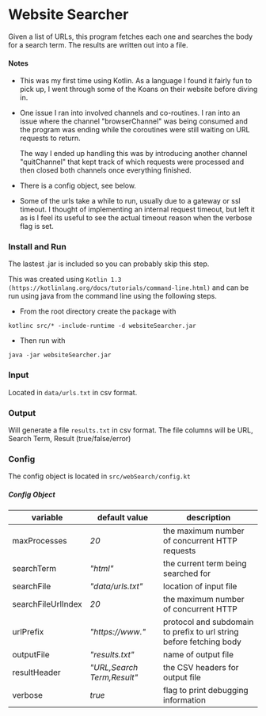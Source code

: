 # Website Searcher

Given a list of URLs, this program fetches each one and searches the body for a search term.
The results are written out into a file.


#### Notes

- This was my first time using Kotlin. As a language I found it fairly fun to pick up, I went through some of the Koans on their website before diving in.
- One issue I ran into involved channels and co-routines. I ran into an issue where the channel "browserChannel" was being consumed and the program
was ending while the coroutines were still waiting on URL requests to return.
  
  The way I ended up handling this was by introducing another channel "quitChannel" that kept track of which requests were processed and then closed both channels once everything finished.
- There is a config object, see below.
- Some of the urls take a while to run, usually due to a gateway or ssl timeout.
I thought of implementing an internal request timeout, but left it as is I feel its useful to see the actual timeout reason when the verbose flag is set.
 
 
### Install and Run

The lastest .jar is included so you can probably skip this step.

This was created using `Kotlin 1.3 (https://kotlinlang.org/docs/tutorials/command-line.html)` and can be run using java from the command line using the following steps.

- From the root directory create the package with 

`kotlinc src/* -include-runtime -d websiteSearcher.jar`

- Then run with

`java -jar websiteSearcher.jar`

### Input

Located in `data/urls.txt` in csv format. 

### Output

Will generate a file `results.txt` in csv format.
The file columns will be URL, Search Term, Result (true/false/error)

### Config

The config object is located in `src/webSearch/config.kt`
 
 
##### Config Object 

| variable | default value | description |
| --- | --- | --- |
| maxProcesses | _20_  | the maximum number of concurrent HTTP requests |
| searchTerm |_"html"_ | the current term being searched for |
| searchFile |_"data/urls.txt"_ | location of input file |
| searchFileUrlIndex |_20_ | the maximum number of concurrent HTTP |  
| urlPrefix | _"https://www."_ | protocol and subdomain to prefix to url string before fetching body |  
| outputFile |_"results.txt"_  |name of output file |
| resultHeader |_"URL,Search Term,Result"_ | the CSV headers for output file |
| verbose |_true_  | flag to print debugging information |